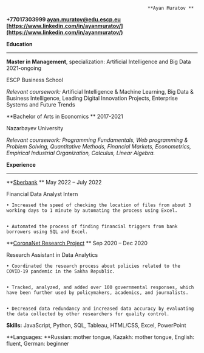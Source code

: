 

                                                        **Ayan Muratov **

**+77017303999  ayan.muratov@edu.escp.eu [https://www.linkedin.com/in/ayanmuratov/](https://www.linkedin.com/in/ayanmuratov/)**

**Education**


---

**Master in Management**, specialization: Artificial Intelligence and Big Data                                 	          2021-ongoing

ESCP Business School                                                                                              

_Relevant coursework:_ Artificial Intelligence & Machine Learning, Big Data & Business Intelligence, Leading Digital Innovation Projects, Enterprise Systems and Future Trends

 

**Bachelor of Arts in Economics   **                                                              	                                         2017-2021

Nazarbayev University                                                                                                           

_Relevant coursework: _Programming Fundamentals, Web programming & Problem Solving, Quantitative Methods, Financial Markets, Econometrics, Empirical Industrial Organization, Calculus, Linear Algebra_._

**Experience**


---

**<span style="text-decoration:underline;">Sberbank</span>     **                                 	                                                                       	        May 2022 – July 2022

Financial Data Analyst Intern

 


    • Increased the speed of checking the location of files from about 3 working days to 1 minute by automating the process using Excel.


    • Automated the process of finding financial triggers from bank borrowers using SQL and Excel.


     

**<span style="text-decoration:underline;">CoronaNet Research Project</span> **                                                                                         Sep 2020 – Dec 2020

Research Assistant in Data Analytics

 


    • Coordinated the research process about policies related to the COVID-19 pandemic in the Sakha Republic.


    • Tracked, analyzed, and added over 100 governmental responses, which have been further used by policymakers, academics, and journalists.


    • Decreased data redundancy and increased data accuracy by evaluating the data collected by other researchers for quality control.

 

**Skills:** JavaScript, Python, SQL, Tableau, HTML/CSS, Excel, PowerPoint

**Languages: **Russian: mother tongue, Kazakh: mother tongue, English: fluent, German: beginner
